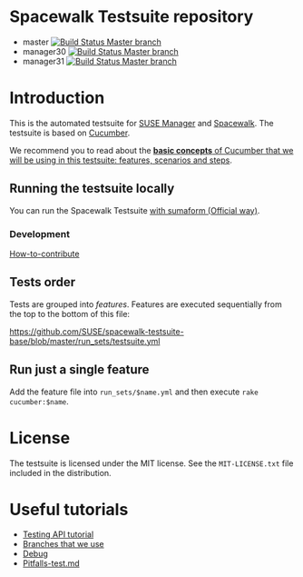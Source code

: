 
# Spacewalk Testsuite repository

* master
[![Build Status Master branch](https://travis-ci.org/SUSE/spacewalk-testsuite-base.svg?branch=master)](https://travis-ci.org/SUSE/spacewalk-testsuite-base)
* manager30
[![Build Status Master branch](https://travis-ci.org/SUSE/spacewalk-testsuite-base.svg?branch=manager30)](https://travis-ci.org/SUSE/spacewalk-testsuite-base)
* manager31
[![Build Status Master branch](https://travis-ci.org/SUSE/spacewalk-testsuite-base.svg?branch=manager30)](https://travis-ci.org/SUSE/spacewalk-testsuite-base)

# Introduction

This is the automated testsuite for [SUSE Manager](https://www.suse.com/products/suse-manager/) and [Spacewalk](http://spacewalk.redhat.com/).
The testsuite is based on [Cucumber](https://cucumber.io/).

We recommend you to read about the [**basic concepts** of Cucumber that we will be using in this testsuite: features, scenarios and steps](https://cucumber.io/docs/reference).

## Running the testsuite locally

You can run the Spacewalk Testsuite [with sumaform (Official way)](docs/sumaform-howto.md).

### Development

[How-to-contribute](docs/howto.md)

## Tests order

Tests are grouped into *features*.
Features are executed sequentially from the top to the bottom of this file:

https://github.com/SUSE/spacewalk-testsuite-base/blob/master/run_sets/testsuite.yml

## Run just a single feature

Add the feature file into `run_sets/$name.yml` and then execute `rake cucumber:$name`.

# License

The testsuite is licensed under the MIT license. See the `MIT-LICENSE.txt` file included in the distribution.

# Useful tutorials

* [Testing API tutorial](docs/api-call.md)
* [Branches that we use](docs/branches.md)
* [Debug](docs/Debug.md)
* [Pitfalls-test.md](docs/Pitfalls-test.md)
